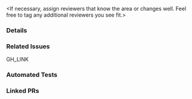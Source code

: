<If necessary, assign reviewers that know the area or changes well. Feel free to tag any additional reviewers you see fit.>

### Details
<Explanation of the change or anything fishy that is going on>

### Related Issues
<Please replace GH_LINK with the link to the GitHub issue this Pull Request is related to>
GH_LINK

### Automated Tests
<!---
Most changes to Onyx should have an accompanying tests. Describe the tests you added or if no tests were added an explanation about why one was not needed.
--->

### Linked PRs
<!---
Please include links to any PRs where this change will be implemented.
--->
